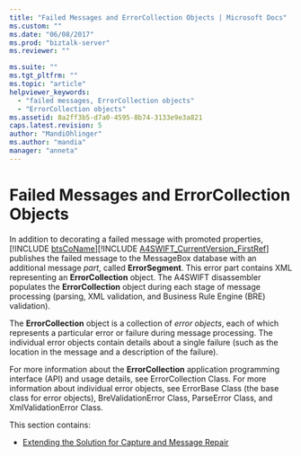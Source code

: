 ```yaml
---
title: "Failed Messages and ErrorCollection Objects | Microsoft Docs"
ms.custom: ""
ms.date: "06/08/2017"
ms.prod: "biztalk-server"
ms.reviewer: ""

ms.suite: ""
ms.tgt_pltfrm: ""
ms.topic: "article"
helpviewer_keywords: 
  - "failed messages, ErrorCollection objects"
  - "ErrorCollection objects"
ms.assetid: 8a2ff3b5-d7a0-4595-8b74-3133e9e3a821
caps.latest.revision: 5
author: "MandiOhlinger"
ms.author: "mandia"
manager: "anneta"
---
```

# Failed Messages and ErrorCollection Objects
In addition to decorating a failed message with promoted properties, [!INCLUDE [btsCoName](../../includes/btsconame-md.md)][!INCLUDE [A4SWIFT_CurrentVersion_FirstRef](../../includes/a4swift-currentversion-firstref-md.md)] publishes the failed message to the MessageBox database with an additional message <em>part</em>, called <strong>ErrorSegment</strong>. This error part contains XML representing an <strong>ErrorCollection</strong> object. The A4SWIFT disassembler populates the <strong>ErrorCollection</strong> object during each stage of message processing (parsing, XML validation, and Business Rule Engine (BRE) validation).  
  
 The **ErrorCollection** object is a collection of *error objects*, each of which represents a particular error or failure during message processing. The individual error objects contain details about a single failure (such as the location in the message and a description of the failure).  
  
 For more information about the **ErrorCollection** application programming interface (API) and usage details, see ErrorCollection Class. For more information about individual error objects, see ErrorBase Class (the base class for error objects), BreValidationError Class, ParseError Class, and XmlValidationError Class.  
  
 This section contains:  
  
-   [Extending the Solution for Capture and Message Repair](../../adapters-and-accelerators/accelerator-swift/extending-the-solution-for-capture-and-message-repair.md)